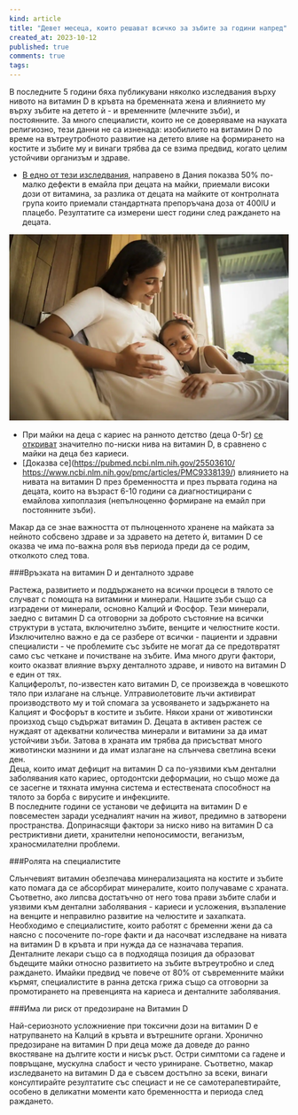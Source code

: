 ```yaml
---
kind: article
title: "Девет месеца, които решават всичко за зъбите за години напред"
created_at: 2023-10-12
published: true
comments: true
tags:
--- 
```

В последните 5 години бяха публикувани няколко изследвания върху нивото на витамин D в кръвта на бременната жена и влиянието му върху зъбите на детето ѝ - и временните (млечните зъби), и постоянните.
За много специалисти, които не се доверяваме на науката религиозно, тези данни не са изненада: изобилието на витамин D по време на вътреутробното развитие на детето влияе на формирането на костите и зъбите му и винаги трябва да се взима предвид, когато целим устойчиви организъм и здраве.<br />
- [В едно от тези изследвания](https://jamanetwork.com/journals/jamapediatrics/fullarticle/2747330?utm_campaign=articlePDF&utm_medium=articlePDFlink&utm_source=articlePDF&utm_content=jamapediatrics.2019.2545), направено в Дания показва 50% по-малко дефекти в емайла при децата на майки, приемали високи дози от витамина, за разлика от децата на майките от контролната група които приемали стандартната препоръчана доза от 400IU и плацебо. Резултатите са измерени шест години след раждането на децата.


![здравословно](/images/posts/pregnancyvitamind.jpg)


<!-- more -->


- При майки на деца с кариес на ранното детство (деца 0-5г) [се откриват](https://decisionsindentistry.com/article/enamel-development-vitamin-deficiency-breastfed-infants/) значително по-ниски нива на витамин D, в сравнено с майки на деца без кариеси.<br /> 
- [Доказва се](https://pubmed.ncbi.nlm.nih.gov/25503610/
https://www.ncbi.nlm.nih.gov/pmc/articles/PMC9338139/) влиянието на нивата на витамин D през бременността и през първата година на децата, които на възраст 6-10 години са диагностицирани с емайлова хипоплазия (непълноценно формиране на емайл при постоянните зъби).<br /> 

Макар да се знае важността от пълноценното хранене на майката за нейното собсвено здраве и за здравето на детето ѝ, витамин D се оказва че има по-важна роля във периода преди да се родим, отколкото след това.<br /> 

###Връзката на витамин D и денталното здраве

Растежа, развитието и поддържането на всички процеси в тялото се случват с помощта на витамини и минерали. Нашите зъби също са изградени от минерали, основно Калций и Фосфор. Тези минерали, заедно с витамин D са отговорни за доброто състояние на всички структури в устата, включително зъбите, венците и челюстните кости.<br /> 
Изключително важно е да се разбере от всички - пациенти и здравни специалисти - че проблемите със зъбите не могат да се предотвратят само със четкане и почистване на зъбите. Има много други фактори, които оказват влияние върху денталното здраве, и нивото на витамин D е един от тях.<br /> 
Калциферолът, по-известен като витамин D, се произвежда в човешкото тяло при излагане на слънце. Ултравиолетовите лъчи активират производството му и той спомага за усвояването и задържането на Калцият и Фосфорът в костите и зъбите. Някои храни от животински произход също съдържат витамин D.
Децата в активен растеж се нуждаят от адекватни количества минерали и витамини за да имат устойчиви зъби. Затова в храната им трябва да присъстват много животински мазнини и да имат излагане на слънчева светлина всеки ден.<br />
Деца, които имат дефицит на витамин D са по-уязвими към дентални заболявания като кариес, ортодонтски деформации, но също може да се засегне и тяхната имунна система и естествената способност на тялото за борба с вирусите и инфекциите.<br />
В последните години се установи че дефицита на витамин D е повсеместен заради уседналият начин на живот, предимно в затворени пространства. Допринасящи фактори за ниско ниво на витамин D са рестриктивни диети, хранителни непоносимости, веганизъм, храносмилателни проблеми.<br /> 

###Ролята на специалистите

Слънчевият витамин обезпечава минерализацията на костите и зъбите като помага да се абсорбират минералите, които получаваме с храната. Съответно, ако липсва достатъчно от него това прави зъбите слаби и уязвими към дентални заболявания - кариеси и усложения, възпаление на венците и неправилно развитие на челюстите и захапката.<br />
Необходимо е специалистите, които работят с бременни жени да са наясно с посочените по-горе факти и да насочват изследване на нивата на витамин D в кръвта и при нужда да се назначава терапия. Денталните лекари също са в подходяща позиция да образоват бъдещите майки относно развитието на зъбите вътреутробно и след раждането. Имайки предвид че повече от 80% от съвременните майки кърмят, специалистите в ранна детска грижа също са отговорни за промотирането на превенцията на кариеса и денталните заболявания.<br /> 

###Има ли риск от предозиране на Витамин D

Най-сериозното усложниение при токсични дози на витамин D е натрупването на Kалций в кръвта и вътрешните органи. Хронично предозиране на витамин D при деца може да доведе до ранно вкостяване на дългите кости и нисък ръст. Остри симптоми са гадене и повръщане, мускулна слабост и често уриниране. Съответно, макар изследването на витамин D да е съвсем достъпно за всеки, винаги консултирайте резултатите със специаст и не се самотерапевтирайте, особено в деликатни моменти като бременността и периода след раждането.
